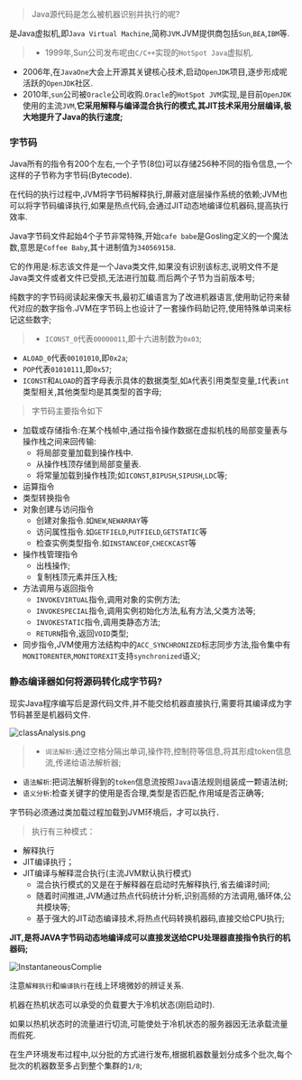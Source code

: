 >Java源代码是怎么被机器识别并执行的呢?

是Java虚拟机,即`Java Virtual Machine`,简称`JVM`.JVM提供商包括`Sun`,`BEA`,`IBM`等.

>+ 1999年,Sun公司发布呢由`C/C++`实现的`HotSpot Java`虚拟机.
+ 2006年,在`JavaOne`大会上开源其关键核心技术,启动`OpenJDK`项目,逐步形成呢活跃的`OpenJDK`社区.
+ 2010年,`sun`公司被`Oracle`公司收购.`Oracle`的`HotSpot JVM`实现,是目前`OpenJDK`使用的主流`JVM`,**它采用解释与编译混合执行的模式,其JIT技术采用分层编译,极大地提升了Java的执行速度;**


### 字节码

Java所有的指令有200个左右,一个子节(8位)可以存储256种不同的指令信息,一个这样的子节称为字节码(Bytecode).

在代码的执行过程中,JVM将字节码解释执行,屏蔽对底层操作系统的依赖;JVM也可以将字节码编译执行,如果是热点代码,会通过JIT动态地编译位机器码,提高执行效率.

Java字节码文件起始4个子节非常特殊,开始`cafe babe`是Gosling定义的一个魔法数,意思是`Coffee Baby`,其十进制值为`340569158`.

它的作用是:标志该文件是一个Java类文件,如果没有识别该标志,说明文件不是Java类文件或者文件已受损,无法进行加载.而后两个子节为当前版本号;

纯数字的字节码阅读起来像天书,最初汇编语言为了改进机器语言,使用助记符来替代对应的数字指令.JVM在字节码上也设计了一套操作码助记符,使用特殊单词来标记这些数字;

>+ `ICONST_0`代表`00000011`,即十六进制数为`0x03`;
+ `ALOAD_0`代表`00101010`,即`0x2a`;
+ `POP`代表`01010111`,即`0x57`;
+ `ICONST`和`ALOAD`的首字母表示具体的数据类型,如`A`代表引用类型变量,`I`代表`int`类型相关,其他类型均是其类型的首字母;

>字节码主要指令如下
+ 加载或存储指令:在某个栈帧中,通过指令操作数据在虚拟机栈的局部变量表与操作栈之间来回传输:
  + 将局部变量加载到操作栈中.
  + 从操作栈顶存储到局部变量表.
  + 将常量加载到操作栈顶;如`ICONST`,`BIPUSH`,`SIPUSH`,`LDC`等;
+ 运算指令
+ 类型转换指令
+ 对象创建与访问指令
  + 创建对象指令.如`NEW`,`NEWARRAY`等
  + 访问属性指令.如`GETFIELD`,`PUTFIELD`,`GETSTATIC`等
  + 检查实例类型指令.如`INSTANCEOF`,`CHECKCAST`等
+ 操作栈管理指令
  + 出栈操作;
  + 复制栈顶元素并压入栈;
+ 方法调用与返回指令
  + `INVOKEVIRTUAL`指令,调用对象的实例方法;
  + `INVOKESPECIAL`指令,调用实例初始化方法,私有方法,父类方法等;
  + `INVOKESTATIC`指令,调用类静态方法;
  + `RETURN`指令,返回`VOID`类型;
+ 同步指令,JVM使用方法结构中的`ACC_SYNCHRONIZED`标志同步方法,指令集中有`MONITORENTER`,`MONITOREXIT`支持`synchronized`语义;

### 静态编译器如何将源码转化成字节码?

现实Java程序编写后是源代码文件,并不能交给机器直接执行,需要将其编译成为字节码甚至是机器码文件.

![classAnalysis.png](/images/classAnalysis.png)

>+ `词法解析`:通过空格分隔出单词,操作符,控制符等信息,将其形成token信息流,传递给语法解析器;
+ `语法解析`:把词法解析得到的`token`信息流按照`Java`语法规则组装成一颗语法树;
+ `语义分析`:检查关键字的使用是否合理,类型是否匹配,作用域是否正确等;


字节码必须通过类加载过程加载到JVM环境后，才可以执行．

>执行有三种模式：
+ 解释执行
+ JIT编译执行；
+ JIT编译与解释混合执行(主流JVM默认执行模式)
  + 混合执行模式的又是在于解释器在启动时先解释执行,省去编译时间;
  + 随着时间推进,JVM通过热点代码统计分析,识别高频的方法调用,循环体,公共模块等;
  + 基于强大的JIT动态编译技术,将热点代码转换机器码,直接交给CPU执行;

**JIT,是将JAVA字节码动态地编译成可以直接发送给CPU处理器直接指令执行的机器码;**

![InstantaneousComplie](/images/InstantaneousComplie.png)

注意`解释执行`和`编译执行`在线上环境微妙的辨证关系.

机器在热机状态可以承受的负载要大于冷机状态(刚启动时).

如果以热机状态时的流量进行切流,可能使处于冷机状态的服务器因无法承载流量而假死.

在生产环境发布过程中,以分批的方式进行发布,根据机器数量划分成多个批次,每个批次的机器数至多占到整个集群的`1/8`;